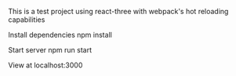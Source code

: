 This is a test project using react-three with webpack's hot reloading capabilities

Install dependencies
npm install

Start server
npm run start

View at
localhost:3000
